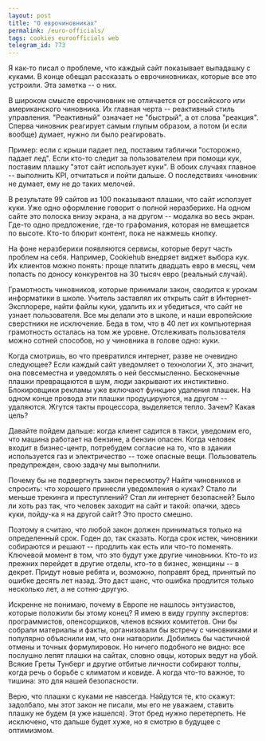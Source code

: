 ```yaml
---
layout: post
title: "О еврочиновниках"
permalink: /euro-officials/
tags: cookies euroofficials web
telegram_id: 773
---
```


Я как-то писал о проблеме, что каждый сайт показывает выпадашку с куками. В
конце обещал рассказать о еврочиновниках, которые все это устроили. Эта заметка
-- о них.

В широком смысле еврочиновник не отличается от российского или американского
чиновника. Их главная черта -- реактивный стиль управления. "Реактивный"
означает не "быстрый", а от слова "реакция". Сперва чиновник реагирует самым
глупым образом, а потом (и если вообще) думает, нужно ли было реагировать.

Пример: если с крыши падает лед, поставим таблички "осторожно, падает лед". Если
кто-то следит за пользователем при помощи кук, поставим плашку "этот сайт
использует куки". В обоих случаях главное -- выполнить KPI, отчитаться и пойти
дальше. О последствиях чиновник не думает, ему не до таких мелочей.

В результате 99 сайтов из 100 показывают плашки, что сайт исползует куки. Уже
одно оформление говорит о полной неразберихе. На одном сайте это полоска внизу
экрана, а на другом -- модалка во весь экран. Где-то одно предложение, где-то
графомания, которая не вмещается по высоте. Кто-то блюрит контент, пока не
нажмешь кнопку.

На фоне неразберихи появляются сервисы, которые берут часть проблем на
себя. Например, Cookiehub внедряет виджет выбора кук. Их клиентов можно понять:
проще платить двадцать евро в месяц, чем попасть по доносу конкурентов на 30
тысяч евро (реальный случай).

Грамотность чиновников, которые принимали закон, сводится к урокам информатики в
школе. Учитель заставлял их открыть сайт в Интернет-Эксплорере, найти файлы
куки, удалить их и убедиться, что сайт не узнает пользователя. Все мы делали это
в школе, и наши европейские сверстники не исключение. Беда в том, что в 40 лет
их компьютерная грамотность осталась на том же уровне. Отслеживать пользователя
можно сотней способов, но у чиновника в голове одно: куки.

Когда смотришь, во что превратился интернет, разве не очевидно следующее? Если
каждый сайт уведомляет о технологии X, это значит, она повсеместна и уведомлять
о ней бессмысленно. Бесконечные плашки превращаются в шум, люди закрывают их
инстиктивно. Блокировщики рекламы уже включают функцию удаления плашек. На одном
конце провода эти плашки продуцируются, на другом -- удаляются. Жгутся такты
процессора, выделяется тепло. Зачем? Какая цель?

Давайте пойдем дальше: когда клиент садится в такси, уведомим его, что машина
работает на бензине, а бензин опасен. Когда человек входит в бизнес-центр,
потребудем согласие на то, что в здании используется газ и электричество -- тоже
опасные вещи. Пользователь предупрежден, свою задачу мы выполнили.

Почему бы не подвергнуть закон пересмотру? Найти чиновников и спросить: что
хорошего принесли уведомления о куках? Стало ли меньше трекинга и преступлений?
Стал ли интернет безопасней? Было ли хоть раз так, что человек заходит на сайт и
такой: опачки, здесь куки, пойду-ка я на другой сайт? Это просто смешно.

Поэтому я считаю, что любой закон должен приниматься только на определенный
срок. Годен до, так сказать. Когда срок истек, чиновники собираются и решают --
продлить как есть или что-то поменять. Ключевой момент в том, что это будут уже
другие чиновники. Кто-то из прежних перейдет в другие отделы, кто-то в бизнес,
женщины -- в декрет. Придут новые ребята и, возможно, поправят бред, принятый по
ошибке десять лет назад. Это даст шанс, что ошибка продлится только несколько
лет, а не сотню-другую.

Искренне не понимаю, почему в Европе не нашлось энтузиастов, которые положили бы
этому конец? Я имею в виду группу экспертов: программистов, опенсорщиков, членов
всяких комитетов. Они бы собрали материалы и факты, организовали бы встречу с
чиновниками и популярно объяснили им, что они натворили. Добились бы частичной
отмены и точных формулировок. Но ничего подобного не видно: все послушно лепят
плашки на сайтах, словно овцы, которых ведут на убой. Всякие Греты Тунберг и
другие отбитые личности собирают толпы, когда речь о борьбе с климатом и
ковиде. А когда что-то важное, то тишина: это для нашей безопасности.

Верю, что плашки с куками не навсегда. Найдутся те, кто скажут: задолбало, мы
этот закон не писали, мы его не уважаем, ставить плашку не будем (я уже
нашелся). Этот бред нужно перетерпеть. Не исключено, что дальше будет хуже, но я
смотрю в будущее с оптимизмом.
